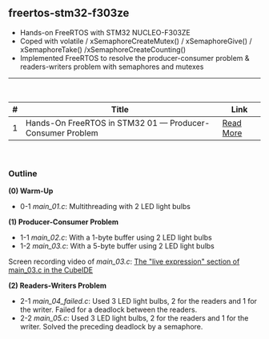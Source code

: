 ## freertos-stm32-f303ze
- Hands-on FreeRTOS with STM32 NUCLEO-F303ZE 
- Coped with volatile / xSemaphoreCreateMutex() / xSemaphoreGive() / xSemaphoreTake() /xSemaphoreCreateCounting()
- Implemented FreeRTOS to resolve the producer-consumer problem & readers-writers problem with semaphores and mutexes

----

<br>

| #  | Title | Link |
|----|-------------|---------|
| 1  | Hands-On FreeRTOS in STM32 01 — Producer-Consumer Problem  | [Read More](https://yc-kuo.medium.com/hands-on-freertos-on-stm32-mcu-01-producer-consumer-problem-e3cc921e0660) |

<br>

### Outline

**(0) Warm-Up**
- 0-1 *main_01.c*: Multithreading with 2 LED light bulbs

**(1) Producer-Consumer Problem**
- 1-1 *main_02.c*: With a 1-byte buffer using 2 LED light bulbs 
- 1-2 *main_03.c*: With a 5-byte buffer using 2 LED light bulbs 

Screen recording video of *main_03.c*: [The "live expression" section of main_03.c in the CubeIDE](https://drive.google.com/file/d/1TnwjLiVHxs6xph6oYhXh8zqYWq5tobym/view)

**(2) Readers-Writers Problem**
- 2-1 *main_04_failed.c*: Used 3 LED light bulbs, 2 for the readers and 1 for the writer. Failed for a deadlock between the readers.
- 2-2 *main_05.c*: Used 3 LED light bulbs, 2 for the readers and 1 for the writer. Solved the preceding deadlock by a semaphore.